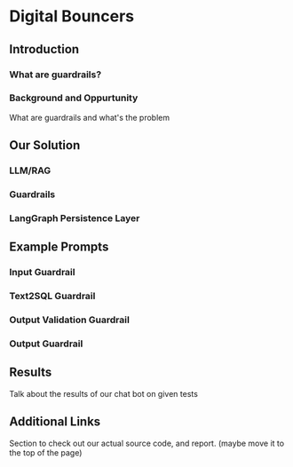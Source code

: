 # Digital Bouncers

## Introduction

### What are guardrails?

### Background and Oppurtunity
What are guardrails and what's the problem

## Our Solution

### LLM/RAG

### Guardrails

### LangGraph Persistence Layer

## Example Prompts

### Input Guardrail

### Text2SQL Guardrail

### Output Validation Guardrail

### Output Guardrail

## Results
Talk about the results of our chat bot on given tests

## Additional Links
Section to check out our actual source code, and report. (maybe move it to the top of the page)
